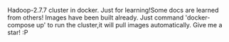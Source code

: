 Hadoop-2.7.7 cluster in docker.
Just for learning!Some docs are learned from others!
Images have been built already. Just command 'docker-compose up' to run the cluster,it will pull images automatically.
Give me a star! :P
